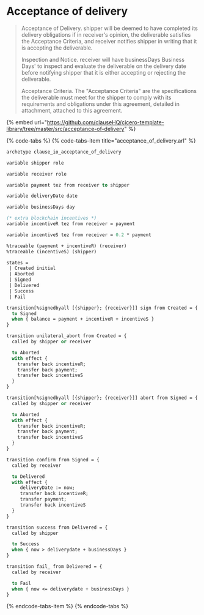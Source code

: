 # Acceptance of delivery

> Acceptance of Delivery. shipper will be deemed to have completed its delivery obligations if in receiver's opinion, the deliverable satisfies the Acceptance Criteria, and receiver notifies shipper in writing that it is accepting the deliverable.
>
> Inspection and Notice. receiver will have businessDays Business Days' to inspect and evaluate the deliverable on the delivery date before notifying shipper that it is either accepting or rejecting the deliverable.
>
> Acceptance Criteria. The "Acceptance Criteria" are the specifications the deliverable must meet for the shipper to comply with its requirements and obligations under this agreement, detailed in attachment, attached to this agreement.

{% embed url="https://github.com/clauseHQ/cicero-template-library/tree/master/src/acceptance-of-delivery" %}

{% code-tabs %}
{% code-tabs-item title="acceptance\_of\_delivery.arl" %}
```ocaml
archetype clause_io_acceptance_of_delivery

variable shipper role

variable receiver role

variable payment tez from receiver to shipper

variable deliveryDate date

variable businessDays day

(* extra blockchain incentives *)
variable incentiveR tez from receiver = payment

variable incentiveS tez from receiver = 0.2 * payment

%traceable (payment + incentiveR) (receiver)
%traceable (incentiveS) (shipper)

states =
 | Created initial
 | Aborted
 | Signed
 | Delivered
 | Success
 | Fail

transition[%signedbyall [{shipper}; {receiver}]] sign from Created = {
  to Signed
  when { balance = payment + incentiveR + incentiveS }
}

transition unilateral_abort from Created = {
  called by shipper or receiver

  to Aborted
  with effect {
    transfer back incentiveR;
    transfer back payment;
    transfer back incentiveS
  }
}

transition[%signedbyall [{shipper}; {receiver}]] abort from Signed = {
  called by shipper or receiver

  to Aborted
  with effect {
    transfer back incentiveR;
    transfer back payment;
    transfer back incentiveS
  }
}

transition confirm from Signed = {
  called by receiver

  to Delivered
  with effect {
     deliveryDate := now;
     transfer back incentiveR;
     transfer payment;
     transfer back incentiveS
  }
}

transition success from Delivered = {
  called by shipper

  to Success
  when { now > deliverydate + businessDays }
}

transition fail_ from Delivered = {
  called by receiver

  to Fail
  when { now <= deliverydate + businessDays }
}

```
{% endcode-tabs-item %}
{% endcode-tabs %}

